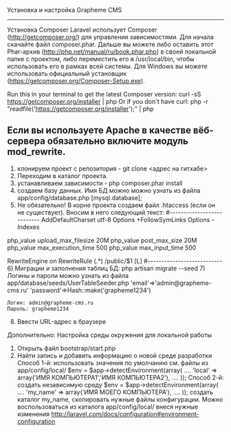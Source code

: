 Установка и настройка Grapheme CMS

----------------------------------------------------------------------------------------------------
Установка Composer
Laravel использует Composer (http://getcomposer.org/) для управления зависимостями.
Для начала скачайте файл composer.phar. Дальше вы можете либо оставить этот Phar-архив (http://php.net/manual/ru/book.phar.php) в своей локальной папке с проектом,
либо переместить его в /usr/local/bin, чтобы использовать его в рамках всей системы. Для Windows вы можете использовать официальный установщик
(https://getcomposer.org/Composer-Setup.exe).

Run this in your terminal to get the latest Composer version: curl -sS https://getcomposer.org/installer | php
Or if you don't have curl: php -r "readfile('https://getcomposer.org/installer');" | php

Если вы используете Apache в качестве вёб-сервера обязательно включите модуль mod_rewrite.
----------------------------------------------------------------------------------------------------

1) клонируем проект с репозитория - git clone <адрес на гитхабе>
2) Переходим в каталог проекта.
3) устанавливаем зависимости - php composer.phar install
4) создаем базу данных. Имя БД можно можно узнать из файла app/config/database.php [mysql.database];
5) Не обязательно! В корне проекта создаем файл .htaccess (если он не существует). Вносим в него следующий текст:
#---------------------------
AddDefaultCharset utf-8
Options +FollowSymLinks
Options -Indexes

php_value upload_max_filesize 20M
php_value post_max_size 20M
php_value max_execution_time 500
php_value max_input_time 500

<IfModule mod_rewrite.c>
    RewriteEngine on
	RewriteRule (.*) /public/$1 [L]
</IfModule>
#---------------------------
6) Миграции и заполнения таблиц БД: php artisan migrate --seed
7) Логины и пароли можно узнать из файла app/database/seeds/UserTableSeeder.php
    'email'=>'admin@grapheme-cms.ru'
    'password'=>Hash::make('grapheme1234')

    Логин: admin@grapheme-cms.ru
    Пароль: grapheme1234
8) Ввести URL-адрес в браузере

Дополнительно:
Настройка среды окружения для локальной работы
1) Открыть файл bootstrap/start.php
2) Найти запись и добавить информацию о новой среде разработки
Способ 1-й: использовать значения по умолчанию см. файлы из app/config/local/
$env = $app->detectEnvironment(array(
    ....
    'local' => array('ИМЯ КОМПЬЮТЕРА1','ИМЯ КОМПЬЮТЕРА2'),
    ....
));
Способ 2-й: создать независимую среду
$env = $app->detectEnvironment(array(
    ....
    'my_name' => array('ИМЯ МОЕГО КОМПЬЮТЕРА'),
    ....
));
создать каталог my_name, скопировать нужные файлы конфигурации. Можно воспользоваться из каталога app/config/local/ внеся нужные изменения
http://laravel.com/docs/configuration#environment-configuration
